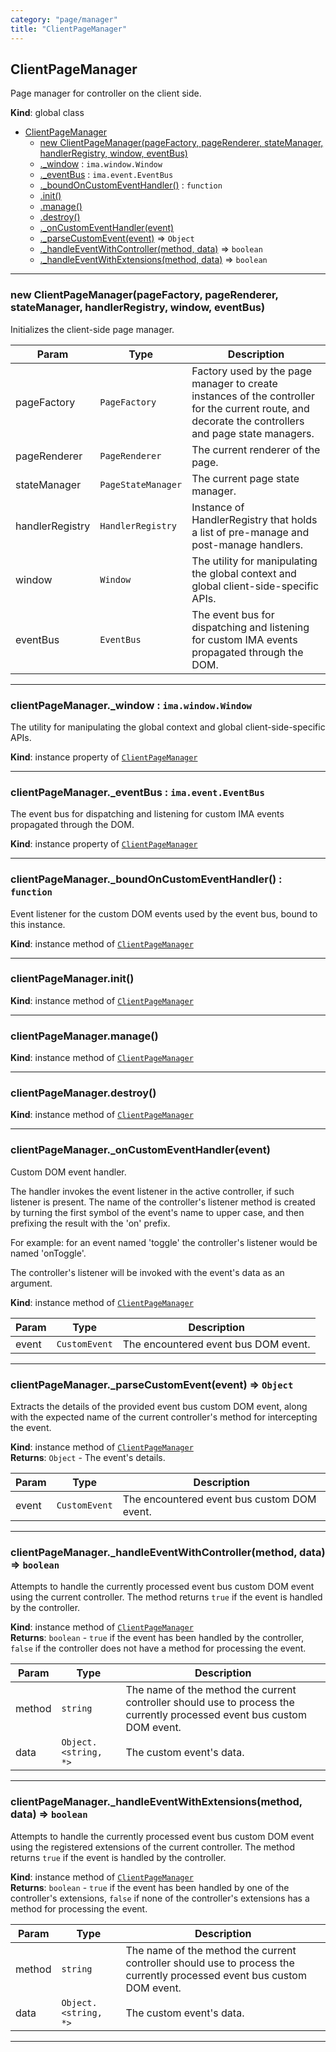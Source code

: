 ```yaml
---
category: "page/manager"
title: "ClientPageManager"
---
```


## ClientPageManager&nbsp;<a name="ClientPageManager" href="https://github.com/seznam/IMA.js-core/tree/0.16.7/page/manager/ClientPageManager.js#L40" target="_blank"><span class="icon"><i class="fas fa-external-link-alt fa-xs"></i></span></a>
Page manager for controller on the client side.

**Kind**: global class  

* [ClientPageManager](#ClientPageManager)
    * [new ClientPageManager(pageFactory, pageRenderer, stateManager, handlerRegistry, window, eventBus)](#new_ClientPageManager_new)
    * [._window](#ClientPageManager+_window) : <code>ima.window.Window</code>
    * [._eventBus](#ClientPageManager+_eventBus) : <code>ima.event.EventBus</code>
    * [._boundOnCustomEventHandler()](#ClientPageManager+_boundOnCustomEventHandler) : <code>function</code>
    * [.init()](#ClientPageManager+init)
    * [.manage()](#ClientPageManager+manage)
    * [.destroy()](#ClientPageManager+destroy)
    * [._onCustomEventHandler(event)](#ClientPageManager+_onCustomEventHandler)
    * [._parseCustomEvent(event)](#ClientPageManager+_parseCustomEvent) ⇒ <code>Object</code>
    * [._handleEventWithController(method, data)](#ClientPageManager+_handleEventWithController) ⇒ <code>boolean</code>
    * [._handleEventWithExtensions(method, data)](#ClientPageManager+_handleEventWithExtensions) ⇒ <code>boolean</code>


* * *

### new ClientPageManager(pageFactory, pageRenderer, stateManager, handlerRegistry, window, eventBus)&nbsp;<a name="new_ClientPageManager_new"></a>
Initializes the client-side page manager.


| Param | Type | Description |
| --- | --- | --- |
| pageFactory | <code>PageFactory</code> | Factory used by the page manager to        create instances of the controller for the current route, and        decorate the controllers and page state managers. |
| pageRenderer | <code>PageRenderer</code> | The current renderer of the page. |
| stateManager | <code>PageStateManager</code> | The current page state manager. |
| handlerRegistry | <code>HandlerRegistry</code> | Instance of HandlerRegistry that        holds a list of pre-manage and post-manage handlers. |
| window | <code>Window</code> | The utility for manipulating the global context        and global client-side-specific APIs. |
| eventBus | <code>EventBus</code> | The event bus for dispatching and listening        for custom IMA events propagated through the DOM. |


* * *

### clientPageManager.\_window : <code>ima.window.Window</code>&nbsp;<a name="ClientPageManager+_window" href="https://github.com/seznam/IMA.js-core/tree/0.16.7/page/manager/ClientPageManager.js#L56" target="_blank"><span class="icon"><i class="fas fa-external-link-alt fa-xs"></i></span></a>
The utility for manipulating the global context and global
client-side-specific APIs.

**Kind**: instance property of [<code>ClientPageManager</code>](#ClientPageManager)  

* * *

### clientPageManager.\_eventBus : <code>ima.event.EventBus</code>&nbsp;<a name="ClientPageManager+_eventBus" href="https://github.com/seznam/IMA.js-core/tree/0.16.7/page/manager/ClientPageManager.js#L64" target="_blank"><span class="icon"><i class="fas fa-external-link-alt fa-xs"></i></span></a>
The event bus for dispatching and listening for custom IMA events
propagated through the DOM.

**Kind**: instance property of [<code>ClientPageManager</code>](#ClientPageManager)  

* * *

### clientPageManager.\_boundOnCustomEventHandler() : <code>function</code>&nbsp;<a name="ClientPageManager+_boundOnCustomEventHandler" href="https://github.com/seznam/IMA.js-core/tree/0.16.7/page/manager/ClientPageManager.js#L72" target="_blank"><span class="icon"><i class="fas fa-external-link-alt fa-xs"></i></span></a>
Event listener for the custom DOM events used by the event bus,
bound to this instance.

**Kind**: instance method of [<code>ClientPageManager</code>](#ClientPageManager)  

* * *

### clientPageManager.init()&nbsp;<a name="ClientPageManager+init" href="https://github.com/seznam/IMA.js-core/tree/0.16.7/page/manager/ClientPageManager.js#L80" target="_blank"><span class="icon"><i class="fas fa-external-link-alt fa-xs"></i></span></a>
**Kind**: instance method of [<code>ClientPageManager</code>](#ClientPageManager)  

* * *

### clientPageManager.manage()&nbsp;<a name="ClientPageManager+manage" href="https://github.com/seznam/IMA.js-core/tree/0.16.7/page/manager/ClientPageManager.js#L91" target="_blank"><span class="icon"><i class="fas fa-external-link-alt fa-xs"></i></span></a>
**Kind**: instance method of [<code>ClientPageManager</code>](#ClientPageManager)  

* * *

### clientPageManager.destroy()&nbsp;<a name="ClientPageManager+destroy" href="https://github.com/seznam/IMA.js-core/tree/0.16.7/page/manager/ClientPageManager.js#L102" target="_blank"><span class="icon"><i class="fas fa-external-link-alt fa-xs"></i></span></a>
**Kind**: instance method of [<code>ClientPageManager</code>](#ClientPageManager)  

* * *

### clientPageManager.\_onCustomEventHandler(event)&nbsp;<a name="ClientPageManager+_onCustomEventHandler" href="https://github.com/seznam/IMA.js-core/tree/0.16.7/page/manager/ClientPageManager.js#L127" target="_blank"><span class="icon"><i class="fas fa-external-link-alt fa-xs"></i></span></a>
Custom DOM event handler.

The handler invokes the event listener in the active controller, if such
listener is present. The name of the controller's listener method is
created by turning the first symbol of the event's name to upper case,
and then prefixing the result with the 'on' prefix.

For example: for an event named 'toggle' the controller's listener
would be named 'onToggle'.

The controller's listener will be invoked with the event's data as an
argument.

**Kind**: instance method of [<code>ClientPageManager</code>](#ClientPageManager)  

| Param | Type | Description |
| --- | --- | --- |
| event | <code>CustomEvent</code> | The encountered event bus DOM event. |


* * *

### clientPageManager.\_parseCustomEvent(event) ⇒ <code>Object</code>&nbsp;<a name="ClientPageManager+_parseCustomEvent" href="https://github.com/seznam/IMA.js-core/tree/0.16.7/page/manager/ClientPageManager.js#L164" target="_blank"><span class="icon"><i class="fas fa-external-link-alt fa-xs"></i></span></a>
Extracts the details of the provided event bus custom DOM event, along
with the expected name of the current controller's method for
intercepting the event.

**Kind**: instance method of [<code>ClientPageManager</code>](#ClientPageManager)  
**Returns**: <code>Object</code> - The event's
        details.  

| Param | Type | Description |
| --- | --- | --- |
| event | <code>CustomEvent</code> | The encountered event bus custom DOM event. |


* * *

### clientPageManager.\_handleEventWithController(method, data) ⇒ <code>boolean</code>&nbsp;<a name="ClientPageManager+_handleEventWithController" href="https://github.com/seznam/IMA.js-core/tree/0.16.7/page/manager/ClientPageManager.js#L185" target="_blank"><span class="icon"><i class="fas fa-external-link-alt fa-xs"></i></span></a>
Attempts to handle the currently processed event bus custom DOM event
using the current controller. The method returns <code>true</code> if the
event is handled by the controller.

**Kind**: instance method of [<code>ClientPageManager</code>](#ClientPageManager)  
**Returns**: <code>boolean</code> - <code>true</code> if the event has been handled by the
        controller, <code>false</code> if the controller does not have a
        method for processing the event.  

| Param | Type | Description |
| --- | --- | --- |
| method | <code>string</code> | The name of the method the current controller        should use to process the currently processed event bus custom        DOM event. |
| data | <code>Object.&lt;string, \*&gt;</code> | The custom event's data. |


* * *

### clientPageManager.\_handleEventWithExtensions(method, data) ⇒ <code>boolean</code>&nbsp;<a name="ClientPageManager+_handleEventWithExtensions" href="https://github.com/seznam/IMA.js-core/tree/0.16.7/page/manager/ClientPageManager.js#L210" target="_blank"><span class="icon"><i class="fas fa-external-link-alt fa-xs"></i></span></a>
Attempts to handle the currently processed event bus custom DOM event
using the registered extensions of the current controller. The method
returns <code>true</code> if the event is handled by the controller.

**Kind**: instance method of [<code>ClientPageManager</code>](#ClientPageManager)  
**Returns**: <code>boolean</code> - <code>true</code> if the event has been handled by one of
        the controller's extensions, <code>false</code> if none of the
        controller's extensions has a method for processing the event.  

| Param | Type | Description |
| --- | --- | --- |
| method | <code>string</code> | The name of the method the current controller        should use to process the currently processed event bus custom        DOM event. |
| data | <code>Object.&lt;string, \*&gt;</code> | The custom event's data. |


* * *

